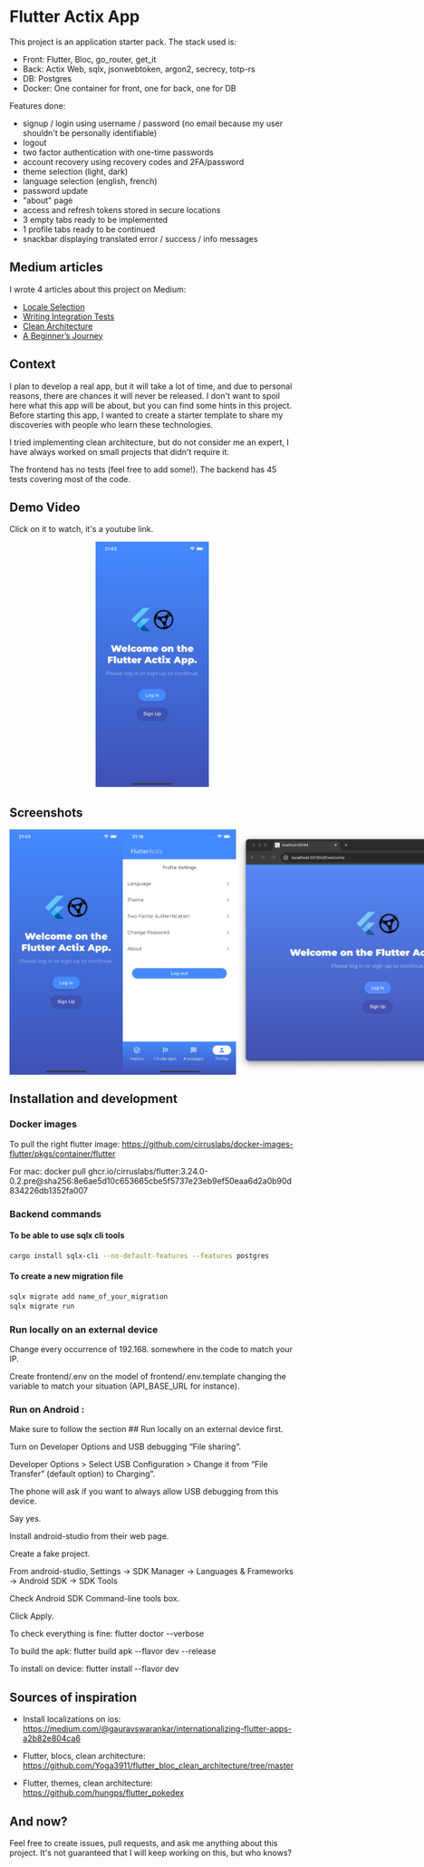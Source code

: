 # Flutter Actix App

This project is an application starter pack. The stack used is:

- Front: Flutter, Bloc, go_router, get_it
- Back: Actix Web, sqlx, jsonwebtoken, argon2, secrecy, totp-rs
- DB: Postgres
- Docker: One container for front, one for back, one for DB

Features done:

- signup / login using username / password (no email because my user shouldn't be personally identifiable)
- logout
- two factor authentication with one-time passwords
- account recovery using recovery codes and 2FA/password
- theme selection (light, dark)
- language selection (english, french)
- password update
- "about" page
- access and refresh tokens stored in secure locations
- 3 empty tabs ready to be implemented
- 1 profile tabs ready to be continued
- snackbar displaying translated error / success / info messages

## Medium articles

I wrote 4 articles about this project on Medium:

- [Locale Selection](https://medium.com/@thomas.simmer/building-a-cross-platform-app-with-flutter-and-rust-locale-selection-1fb318224129)
- [Writing Integration Tests](https://medium.com/@thomas.simmer/building-a-cross-platform-app-with-flutter-and-rust-writing-integration-tests-b018d472c19a)
- [Clean Architecture](https://medium.com/@thomas.simmer/building-a-cross-platform-app-with-flutter-and-rust-clean-architecture-193c26599154)
- [A Beginner’s Journey](https://medium.com/@thomas.simmer/building-a-cross-platform-app-with-flutter-and-rust-a-beginners-journey-92cbb893c2f9)

## Context

I plan to develop a real app, but it will take a lot of time, and due to personal reasons, there are chances it will never be released. I don't want to spoil here what this app will be about, but you can find some hints in this project. Before starting this app, I wanted to create a starter template to share my discoveries with people who learn these technologies.

I tried implementing clean architecture, but do not consider me an expert, I have always worked on small projects that didn't require it.

The frontend has no tests (feel free to add some!).
The backend has 45 tests covering most of the code.

## Demo Video

Click on it to watch, it's a youtube link.

<div style="text-align: center;">
    <a href="https://youtu.be/ZCqYWs-lrRM" target="_blank">
        <img src="./docs/screenshots/1.png" alt="Demo" width="200"/>
    </a>
</div>

## Screenshots

<div style="display: flex; justify-content: space-between; align-items: center;">
    <img src="./docs/screenshots/1.png" alt="drawing" width="200"/>
    <img src="./docs/screenshots/9.png" alt="drawing" width="200"/>
    <img src="./docs/screenshots/24.png" alt="drawing" width="500"/>
    <img src="./docs/screenshots/25.png" alt="drawing" width="500"/>
</div>

## Installation and development

### Docker images

To pull the right flutter image: https://github.com/cirruslabs/docker-images-flutter/pkgs/container/flutter

For mac:
docker pull ghcr.io/cirruslabs/flutter:3.24.0-0.2.pre@sha256:8e6ae5d10c653665cbe5f5737e23eb9ef50eaa6d2a0b90d834226db1352fa007

### Backend commands

#### To be able to use sqlx cli tools

```bash
cargo install sqlx-cli --no-default-features --features postgres
```

#### To create a new migration file

```bash
sqlx migrate add name_of_your_migration
sqlx migrate run
```

### Run locally on an external device

Change every occurrence of 192.168. somewhere in the code to match your IP.

Create frontend/.env on the model of frontend/.env.template changing the variable to match your situation (API_BASE_URL for instance).

### Run on Android :

Make sure to follow the section ## Run locally on an external device first.

Turn on Developer Options and USB debugging “File sharing”.

Developer Options > Select USB Configuration > Change it from “File Transfer” (default option) to Charging”.

The phone will ask if you want to always allow USB debugging from this device.

Say yes.

Install android-studio from their web page.

Create a fake project.

From android-studio, Settings -> SDK Manager -> Languages & Frameworks -> Android SDK -> SDK Tools

Check Android SDK Command-line tools box.

Click Apply.

To check everything is fine: flutter doctor --verbose

To build the apk: flutter build apk --flavor dev --release

To install on device: flutter install --flavor dev

## Sources of inspiration

- Install localizations on ios: https://medium.com/@gauravswarankar/internationalizing-flutter-apps-a2b82e804ca6

- Flutter, blocs, clean architecture: https://github.com/Yoga3911/flutter_bloc_clean_architecture/tree/master

- Flutter, themes, clean architecture: https://github.com/hungps/flutter_pokedex

## And now?

Feel free to create issues, pull requests, and ask me anything about this project. It's not guaranteed that I will keep working on this, but who knows?
